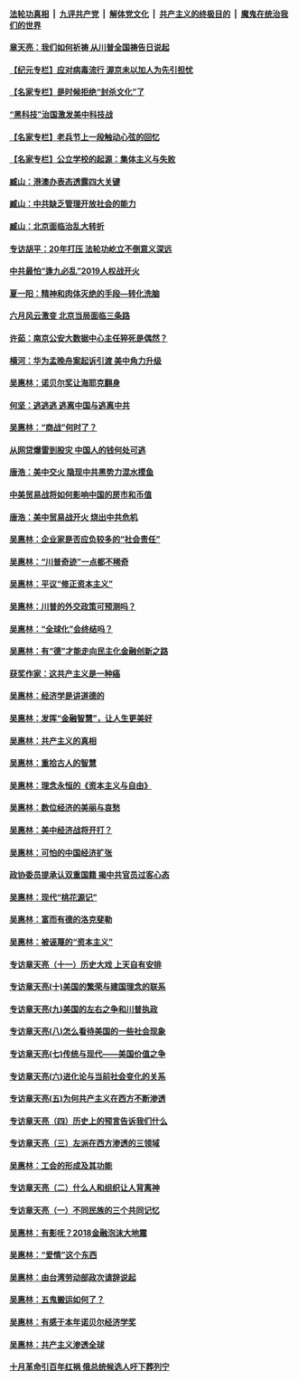 ####  [法轮功真相](../../../../basic/blob/master/README.md?t=06281131) &nbsp;|&nbsp; [九评共产党](../../../../9ping.md/blob/master/README.md?t=06281131) &nbsp;|&nbsp; [解体党文化](../../../../jtdwh.md/blob/master/README.md?t=06281131)  &nbsp;|&nbsp; [共产主义的终极目的](../../../../gczydzjmd.md/blob/master/README.md?t=06281131) &nbsp;|&nbsp; [魔鬼在统治我们的世界](../../../../mgztzwmdsj.md/blob/master/README.md?t=06281131) 

#### [章天亮：我们如何祈祷 从川普全国祷告日说起](../pages/nsc423/n11944627.md?t=06281131) 

#### [【纪元专栏】应对病毒流行 渥京未以加人为先引担忧](../pages/nsc423/n11875714.md?t=06281131) 

#### [【名家专栏】是时候拒绝“封杀文化”了](../pages/nsc423/n11814093.md?t=06281131) 

#### [“黑科技”治国激发美中科技战](../pages/nsc423/n11638056.md?t=06281131) 

#### [【名家专栏】老兵节上一段触动心弦的回忆](../pages/nsc423/n11646016.md?t=06281131) 

#### [【名家专栏】公立学校的起源：集体主义与失败](../pages/nsc423/n11601833.md?t=06281131) 

#### [臧山：港澳办表态透露四大关键](../pages/nsc423/n11421628.md?t=06281131) 

#### [臧山：中共缺乏管理开放社会的能力](../pages/nsc423/n11407457.md?t=06281131) 

#### [臧山：北京面临治乱大转折](../pages/nsc423/n11406895.md?t=06281131) 

#### [专访胡平：20年打压 法轮功屹立不倒意义深远](../pages/nsc423/n11398800.md?t=06281131) 

#### [中共最怕“逢九必乱”2019人权战开火](../pages/nsc423/n11385248.md?t=06281131) 

#### [夏一阳：精神和肉体灭绝的手段—转化洗脑](../pages/nsc423/n11368250.md?t=06281131) 

#### [六月风云激变 北京当局面临三条路](../pages/nsc423/n11313668.md?t=06281131) 

#### [许茹：南京公安大数据中心主任猝死是偶然？](../pages/nsc423/n11064744.md?t=06281131) 

#### [横河：华为孟晚舟案起诉引渡 美中角力升级](../pages/nsc423/n11027230.md?t=06281131) 

#### [吴惠林：诺贝尔奖让海耶克翻身](../pages/nsc423/n10890049.md?t=06281131) 

#### [何坚：逃逃逃 逃离中国与逃离中共](../pages/nsc423/n10592891.md?t=06281131) 

#### [吴惠林：“商战”何时了？](../pages/nsc423/n10573558.md?t=06281131) 

#### [从网贷爆雷到股灾 中国人的钱何处可逃](../pages/nsc423/n10572800.md?t=06281131) 

#### [唐浩：美中交火 隐现中共黑势力混水摸鱼](../pages/nsc423/n10544040.md?t=06281131) 

#### [中美贸易战将如何影响中国的房市和币值](../pages/nsc423/n10543697.md?t=06281131) 

#### [唐浩：美中贸易战开火 烧出中共危机](../pages/nsc423/n10540126.md?t=06281131) 

#### [吴惠林：企业家是否应负较多的“社会责任”](../pages/nsc423/n10535022.md?t=06281131) 

#### [吴惠林：“川普奇迹”一点都不稀奇](../pages/nsc423/n10512808.md?t=06281131) 

#### [吴惠林：平议“修正资本主义”](../pages/nsc423/n10495724.md?t=06281131) 

#### [吴惠林：川普的外交政策可预测吗？](../pages/nsc423/n10462387.md?t=06281131) 

#### [吴惠林：“全球化”会终结吗？](../pages/nsc423/n10452838.md?t=06281131) 

#### [吴惠林：有“德”才能走向民主化金融创新之路](../pages/nsc423/n10432292.md?t=06281131) 

#### [获奖作家：这共产主义是一种癌](../pages/nsc423/n10431541.md?t=06281131) 

#### [吴惠林：经济学是讲道德的](../pages/nsc423/n10398014.md?t=06281131) 

#### [吴惠林：发挥“金融智慧”，让人生更美好](../pages/nsc423/n10375019.md?t=06281131) 

#### [吴惠林：共产主义的真相](../pages/nsc423/n10351394.md?t=06281131) 

#### [吴惠林：重拾古人的智慧](../pages/nsc423/n10337691.md?t=06281131) 

#### [吴惠林：理念永恒的《资本主义与自由》](../pages/nsc423/n10316274.md?t=06281131) 

#### [吴惠林：数位经济的美丽与哀愁](../pages/nsc423/n10292946.md?t=06281131) 

#### [吴惠林：美中经济战将开打？](../pages/nsc423/n10258825.md?t=06281131) 

#### [吴惠林：可怕的中国经济扩张](../pages/nsc423/n10219147.md?t=06281131) 

#### [政协委员提承认双重国籍 揭中共官员过客心态](../pages/nsc423/n10208809.md?t=06281131) 

#### [吴惠林：现代“桃花源记”](../pages/nsc423/n10185234.md?t=06281131) 

#### [吴惠林：富而有德的洛克斐勒](../pages/nsc423/n10142264.md?t=06281131) 

#### [吴惠林：被诬蔑的“资本主义”](../pages/nsc423/n10124816.md?t=06281131) 

#### [专访章天亮（十一）历史大戏 上天自有安排](../pages/nsc423/n10094905.md?t=06281131) 

#### [专访章天亮(十)美国的繁荣与建国理念的联系](../pages/nsc423/n10094899.md?t=06281131) 

#### [专访章天亮(九)美国的左右之争和川普执政](../pages/nsc423/n10094889.md?t=06281131) 

#### [专访章天亮(八)怎么看待美国的一些社会现象](../pages/nsc423/n10094857.md?t=06281131) 

#### [专访章天亮(七)传统与现代——美国价值之争](../pages/nsc423/n10093140.md?t=06281131) 

#### [专访章天亮(六)进化论与当前社会变化的关系](../pages/nsc423/n10092036.md?t=06281131) 

#### [专访章天亮(五)为何共产主义在西方不断渗透](../pages/nsc423/n10083620.md?t=06281131) 

#### [专访章天亮（四）历史上的预言告诉我们什么](../pages/nsc423/n10083606.md?t=06281131) 

#### [专访章天亮（三）左派在西方渗透的三领域](../pages/nsc423/n10081115.md?t=06281131) 

#### [吴惠林：工会的形成及其功能](../pages/nsc423/n10080633.md?t=06281131) 

#### [专访章天亮（二）什么人和组织让人背离神](../pages/nsc423/n10076637.md?t=06281131) 

#### [专访章天亮（一）不同民族的三个共同记忆](../pages/nsc423/n10074188.md?t=06281131) 

#### [吴惠林：有影呒？2018金融泡沫大地震](../pages/nsc423/n10040534.md?t=06281131) 

#### [吴惠林：“爱情”这个东西](../pages/nsc423/n10019423.md?t=06281131) 

#### [吴惠林：由台湾劳动部政次请辞说起](../pages/nsc423/n9979679.md?t=06281131) 

#### [吴惠林：五鬼搬运如何了？](../pages/nsc423/n9925338.md?t=06281131) 

#### [吴惠林：有感于本年诺贝尔经济学奖](../pages/nsc423/n9871883.md?t=06281131) 

#### [吴惠林：共产主义渗透全球](../pages/nsc423/n9812748.md?t=06281131) 

#### [十月革命引百年红祸 俄总统候选人吁下葬列宁](../pages/nsc423/n9810182.md?t=06281131) 

